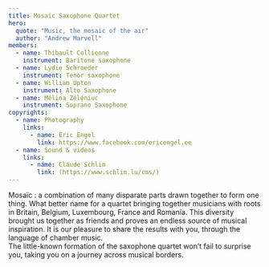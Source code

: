 ```yaml
---
title: Mosaïc Saxophone Quartet
hero:
  quote: "Music, the mosaic of the air"
  author: "Andrew Marvell"
members:
  - name: Thibault Collienne
    instrument: Baritone saxophone
  - name: Lydie Schroeder
    instrument: Tenor saxophone
  - name: William Upton
    instrument: Alto Saxophone
  - name: Mélina Zéléniuc
    instrument: Soprano Saxophone
copyrights:
  - name: Photography
    links:
      - name: Eric Engel
        link: https://www.facebook.com/ericengel.ee
  - name: Sound & videos
    links:  
      - name: Claude Schlim
        link: (https://www.schlim.lu/cms/)
---
```


Mosaïc : a combination of many disparate parts drawn together to form one thing.
What better name for a quartet bringing together musicians with roots in Britain, Belgium, Luxembourg, France and Romania.
This diversity brought us together as friends and proves an endless source of musical inspiration.
It is our pleasure to share the results with you, through the language of chamber music.  
The little-known formation of the saxophone quartet won’t fail to surprise you, taking you on a journey across musical borders.
